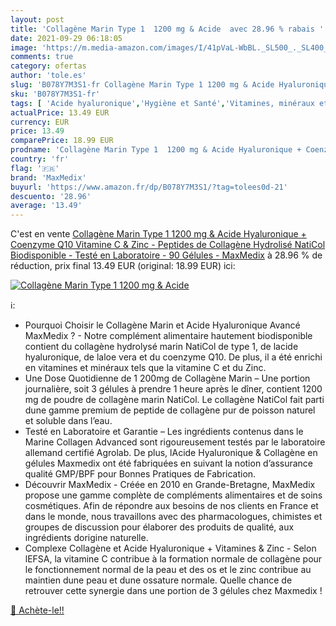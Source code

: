```yaml
---
layout: post
title: 'Collagène Marin Type 1  1200 mg & Acide  avec 28.96 % rabais '
date: 2021-09-29 06:18:05
image: 'https://m.media-amazon.com/images/I/41pVaL-WbBL._SL500_._SL400_.jpg'
comments: true
category: ofertas
author: 'tole.es'
slug: 'B078Y7M3S1-fr Collagène Marin Type 1 1200 mg & Acide Hyaluronique +...'
sku: 'B078Y7M3S1-fr'
tags: [ 'Acide hyaluronique','Hygiène et Santé','Vitamines, minéraux et compléments','maxmedix', ]
actualPrice: 13.49 EUR
currency: EUR
price: 13.49
comparePrice: 18.99 EUR
prodname: 'Collagène Marin Type 1  1200 mg & Acide Hyaluronique + Coenzyme Q10  Vitamine C & Zinc - Peptides de Collagène Hydrolisé NatiCol Biodisponible - Testé en Laboratoire - 90 Gélules - MaxMedix'
country: 'fr'
flag: '🇫🇷'
brand: 'MaxMedix'
buyurl: 'https://www.amazon.fr/dp/B078Y7M3S1/?tag=tolees0d-21'
descuento: '28.96'
average: '13.49'
---
```


C'est en vente [Collagène Marin Type 1  1200 mg & Acide Hyaluronique + Coenzyme Q10  Vitamine C & Zinc - Peptides de Collagène Hydrolisé NatiCol Biodisponible - Testé en Laboratoire - 90 Gélules - MaxMedix](https://www.amazon.fr/dp/B078Y7M3S1/?tag=tolees0d-21)  à  28.96 % de réduction, prix final  13.49 EUR (original: 18.99 EUR) ici:

[![Collagène Marin Type 1  1200 mg & Acide ](https://m.media-amazon.com/images/I/41pVaL-WbBL._SL500_._SL400_.jpg)](https://www.amazon.fr/dp/B078Y7M3S1/?tag=tolees0d-21)

ℹ️:

- Pourquoi Choisir le Collagène Marin et Acide Hyaluronique Avancé MaxMedix ? - Notre complément alimentaire hautement biodisponible contient du collagène hydrolysé marin NatiCol de type 1, de lacide hyaluronique, de laloe vera et du coenzyme Q10. De plus, il a été enrichi en vitamines et minéraux tels que la vitamine C et du Zinc.
- Une Dose Quotidienne de 1 200mg de Collagène Marin – Une portion journalière, soit 3 gélules à prendre 1 heure après le dîner, contient 1200 mg de poudre de collagène marin NatiCol. Le collagène NatiCol fait parti dune gamme premium de peptide de collagène pur de poisson naturel et soluble dans l’eau.
- Testé en Laboratoire et Garantie – Les ingrédients contenus dans le Marine Collagen Advanced sont rigoureusement testés par le laboratoire allemand certifié Agrolab. De plus, lAcide Hyaluronique & Collagène en gélules Maxmedix ont été fabriquées en suivant la notion d’assurance qualité GMP/BPF pour Bonnes Pratiques de Fabrication.
- Découvrir MaxMedix - Créée en 2010 en Grande-Bretagne, MaxMedix propose une gamme complète de compléments alimentaires et de soins cosmétiques. Afin de répondre aux besoins de nos clients en France et dans le monde, nous travaillons avec des pharmacologues, chimistes et groupes de discussion pour élaborer des produits de qualité, aux ingrédients dorigine naturelle.
- Complexe Collagène et Acide Hyaluronique + Vitamines & Zinc - Selon lEFSA, la vitamine C contribue à la formation normale de collagène pour le fonctionnement normal de la peau et des os et le zinc contribue au maintien dune peau et dune ossature normale. Quelle chance de retrouver cette synergie dans une portion de 3 gélules chez Maxmedix !

[🛒 Achète-le!!](https://www.amazon.fr/dp/B078Y7M3S1/?tag=tolees0d-21)
